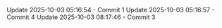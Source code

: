 Update 2025-10-03 05:16:54 - Commit 1
Update 2025-10-03 05:16:57 - Commit 4
Update 2025-10-03 08:17:46 - Commit 3
